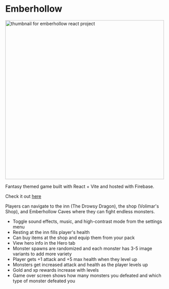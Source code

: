 # Emberhollow

<img width="500" src="https://github.com/user-attachments/assets/78301f31-5f1c-4291-a3cc-6e880534c076" alt="thumbnail for emberhollow react project" />

Fantasy themed game built with React + Vite and hosted with Firebase.

Check it out <a href="https://react-emberhollow.web.app/" target="_blank">here</a>

Players can navigate to the inn (The Drowsy Dragon), the shop (Volimar's Shop), and Emberhollow Caves where they can fight endless monsters.

- Toggle sound effects, music, and high-contrast mode from the settings menu
- Resting at the inn fills player's health
- Can buy items at the shop and equip them from your pack
- View hero info in the Hero tab
- Monster spawns are randomized and each monster has 3-5 image variants to add more variety
- Player gets +1 attack and +5 max health when they level up
- Monsters get increased attack and health as the player levels up
- Gold and xp rewards increase with levels
- Game over screen shows how many monsters you defeated and which type of monster defeated you
